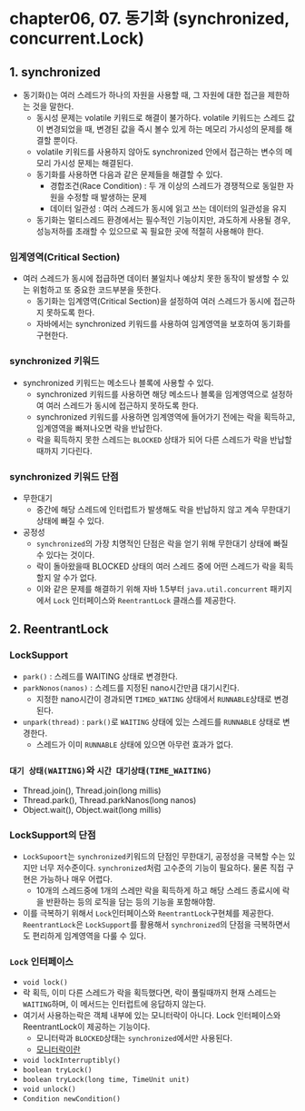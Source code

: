 # chapter06, 07. 동기화 (synchronized, concurrent.Lock)

## 1. synchronized
- 동기화()는 여러 스레드가 하나의 자원을 사용할 때, 그 자원에 대한 접근을 제한하는 것을 말한다.
  - 동시성 문제는 volatile 키워드로 해결이 불가하다. volatile 키워드는 스레드 값이 변경되었을 때, 변경된 값을 즉시 볼수 있게 하는 메모리 가시성의 문제를 해결할 뿐이다.
  - volatile 키워드를 사용하지 않아도 synchronized 안에서 접근하는 변수의 메모리 가시성 문제는 해결된다.
  - 동기화를 사용하면 다음과 같은 문제들을 해결할 수 있다.
    - 경합조건(Race Condition) : 두 개 이상의 스레드가 경쟁적으로 동일한 자원을 수정할 때 발생하는 문제
    - 데이터 일관성 : 여러 스레드가 동시에 읽고 쓰는 데이터의 일관성을 유지
  - 동기화는 멀티스레드 환경에서는 필수적인 기능이지만, 과도하게 사용될 경우, 성능저하를 초래할 수 있으므로 꼭 필요한 곳에 적절히 사용해야 한다.


### 임계영역(Critical Section)
- 여러 스레드가 동시에 접급하면 데이터 불일치나 예상치 못한 동작이 발생할 수 있는 위험하고 또 중요한 코드부분을 뜻한다.
  - 동기화는 임계영역(Critical Section)을 설정하여 여러 스레드가 동시에 접근하지 못하도록 한다.
  - 자바에서는 synchronized 키워드를 사용하여 임계영역을 보호하여 동기화를 구현한다.


### synchronized 키워드
- synchronized 키워드는 메소드나 블록에 사용할 수 있다.
  - synchronized 키워드를 사용하면 해당 메소드나 블록을 임계영역으로 설정하여 여러 스레드가 동시에 접근하지 못하도록 한다.
  - synchronized 키워드를 사용하면 임계영역에 들어가기 전에는 락을 획득하고, 임계영역을 빠져나오면 락을 반납한다.
  - 락을 획득하지 못한 스레드는 `BLOCKED` 상태가 되어 다른 스레드가 락을 반납할 때까지 기다린다.


### synchronized 키워드 단점
- 무한대기
  - 중간에 해당 스레드에 인터럽트가 발생해도 락을 반납하지 않고 계속 무한대기 상태에 빠질 수 있다.
- 공정성
  - `synchronized`의 가장 치명적인 단점은 락을 얻기 위해 무한대기 상태에 빠질 수 있다는 것이다.
  - 락이 돌아왔을때 BLOCKED 상태의 여러 스레드 중에 어떤 스레드가 락을 획득할지 알 수가 없다.
  - 이와 같은 문제를 해결하기 위해 자바 1.5부터 `java.util.concurrent` 패키지에서 `Lock` 인터페이스와 `ReentrantLock` 클래스를 제공한다.


## 2. ReentrantLock
### LockSupport
- `park()` : 스레드를 WAITING 상태로 변경한다.
- `parkNonos(nanos)` : 스레드를 지정된 nano시간만큼 대기시킨다.
  - 지정한 nano시간이 경과되면 `TIMED_WATING` 상태에서 `RUNNABLE`상태로 변경된다.
- `unpark(thread)` : `park()`로 `WAITING` 상태에 있는 스레드를 `RUNNABLE` 상태로 변경한다.
  - 스레드가 이미 `RUNNABLE` 상태에 있으면 아무런 효과가 없다.

### `대기 상태(WAITING)`와 `시간 대기상태(TIME_WAITING)`
- Thread.join(), Thread.join(long millis)
- Thread.park(), Thread.parkNanos(long nanos)
- Object.wait(), Object.wait(long millis)

### LockSupport의 단점
- `LockSupoort`는 `synchronized`키워드의 단점인 무한대기, 공정성을 극복할 수는 있지만 너무 저수준이다. `synchronized`처럼 고수준의 기능이 필요하다. 물론 직접 구현은 가능하나 매우 어렵다.
  - 10개의 스레드중에 1개의 스레만 락을 획득하게 하고 해당 스레드 종료시에 락을 반환하는 등의 로직을 담는 등의 기능을 포함해야함.
- 이를 극복하기 위해서 `Lock`인터페이스와 `ReentrantLock`구현체를 제공한다. `ReentrantLock`은 `LockSupport`를 활용해서 `synchronized`의 단점을 극복하면서도 편리하게 임계영역을 다룰 수 있다.

### `Lock` 인터페이스
- `void lock()`
- 락 획득, 이미 다른 스레드가 락을 획득했다면, 락이 풀릴때까지 현재 스레드는 `WAITING`하며, 이 메서드는 인터럽트에 응답하지 않는다.
- 여기서 사용하는락은 객체 내부에 있는 모니터락이 아니다. Lock 인터페이스와 ReentrantLock이 제공하는 기능이다.
  - 모니터락과 `BLOCKED`상태는 `synchronized`에서만 사용된다.
  - [모니터락이란](https://happy-coding-day.tistory.com/entry/JAVA-%EB%AA%A8%EB%8B%88%ED%84%B0%EB%9E%80-%EB%AC%B4%EC%97%87%EC%9D%B8%EA%B0%80)
- `void lockInterruptibly()`
- `boolean tryLock()`
- `boolean tryLock(long time, TimeUnit unit)`
- `void unlock()`
- `Condition newCondition()`